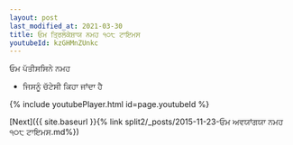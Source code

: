 ```yaml
---
layout: post
last_modified_at: 2021-03-30
title: ਓਮ ਤ੍ਰਿਲੋਕੇਸ਼ਾਯ ਨਮਹ ੧੦੮ ਟਾਇਮਸ
youtubeId: kzGHMnZUnkc
---
```

 
 
 ਓਮ ਪੱਤੀਸਸਿਨੇ ਨਮਹ  
 
 -  ਜਿਸਨੂੰ ਚੱਟੇਸੀ ਕਿਹਾ ਜਾਂਦਾ ਹੈ 
 
  
 
  
 
 
 
 
 
 


{% include youtubePlayer.html id=page.youtubeId %}
 
[Next]({{ site.baseurl }}{% link  split2/_posts/2015-11-23-ਓਮ ਅਵਯਾਂਗਯਾ ਨਮਹ ੧੦੮ ਟਾਇਮਸ.md%})
 
